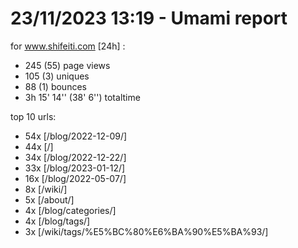 # 23/11/2023 13:19 - Umami report
for www.shifeiti.com [24h] :

 - 245 (55) page views
 - 105 (3) uniques
 - 88 (1) bounces
 - 3h 15' 14'' (38' 6'') totaltime


top 10 urls:
 - 54x [/blog/2022-12-09/]
 - 44x [/]
 - 34x [/blog/2022-12-22/]
 - 33x [/blog/2023-01-12/]
 - 16x [/blog/2022-05-07/]
 - 8x [/wiki/]
 - 5x [/about/]
 - 4x [/blog/categories/]
 - 4x [/blog/tags/]
 - 3x [/wiki/tags/%E5%BC%80%E6%BA%90%E5%BA%93/]


